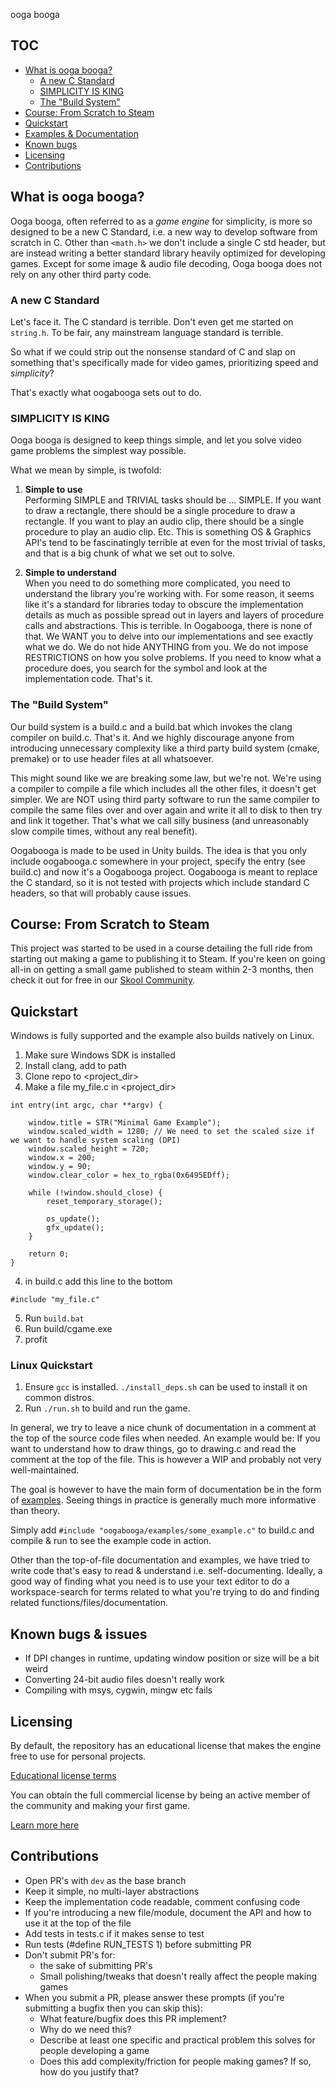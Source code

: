 
ooga booga

## TOC
- [What is ooga booga?](#what-is-ooga-booga)
	- [A new C Standard](#a-new-c-standard)
	- [SIMPLICITY IS KING](#simplicity-is-king)
	- [The "Build System"](#the-build-system)
- [Course: From Scratch to Steam](#course-from-scratch-to-steam)
- [Quickstart](#quickstart)
- [Examples & Documentation](#examples--documentation)
- [Known bugs](#known-bugs)
- [Licensing](#licensing)
- [Contributions](#contributions)

## What is ooga booga?

Ooga booga, often referred to as a *game engine* for simplicity, is more so designed to be a new C Standard, i.e. a new way to develop software from scratch in C. Other than `<math.h>` we don't include a single C std header, but are instead writing a better standard library heavily optimized for developing games. Except for some image & audio file decoding, Ooga booga does not rely on any other third party code.

### A new C Standard

Let's face it. The C standard is terrible. Don't even get me started on `string.h`. To be fair, any mainstream language standard is terrible. 

So what if we could strip out the nonsense standard of C and slap on something that's specifically made for video games, prioritizing speed and *simplicity*?

That's exactly what oogabooga sets out to do.

### SIMPLICITY IS KING

Ooga booga is designed to keep things simple, and let you solve video game problems the simplest way possible.

What we mean by simple, is twofold:

1. <b>Simple to use</b><br>
	Performing SIMPLE and TRIVIAL tasks should be ... SIMPLE. If you want to draw a rectangle, there should be a single procedure to draw a rectangle. If you want to play an audio clip, there should be a single procedure to play an audio clip. Etc. This is something OS & Graphics API's tend to be fascinatingly terrible at even for the most trivial of tasks, and that is a big chunk of what we set out to solve.

2. <b>Simple to understand</b><br>
	When you need to do something more complicated, you need to understand the library you're working with. For some reason, it seems like it's a standard for libraries today to obscure the implementation details as much as possible spread out in layers and layers of procedure calls and abstractions. This is terrible.
	In Oogabooga, there is none of that. We WANT you to delve into our implementations and see exactly what we do. We do not hide ANYTHING from you. We do not impose RESTRICTIONS on how you solve problems. If you need to know what a procedure does, you search for the symbol and look at the implementation code. That's it.

	
### The "Build System"

Our build system is a build.c and a build.bat which invokes the clang compiler on build.c. That's it. And we highly discourage anyone from introducing unnecessary complexity like a third party build system (cmake, premake) or to use header files at all whatsoever.

This might sound like we are breaking some law, but we're not. We're using a compiler to compile a file which includes all the other files, it doesn't get simpler. We are NOT using third party software to run the same compiler to compile the same files over and over again and write it all to disk to then try and link it together. That's what we call silly business (and unreasonably slow compile times, without any real benefit).

Oogabooga is made to be used in Unity builds. The idea is that you only include oogabooga.c somewhere in your project, specify the entry (see build.c) and now it's a Oogabooga project. Oogabooga is meant to replace the C standard, so it is not tested with projects which include standard C headers, so that will probably cause issues.

## Course: From Scratch to Steam

This project was started to be used in a course detailing the full ride from starting out making a game to publishing it to Steam. If you're keen on going all-in on getting a small game published to steam within 2-3 months, then check it out for free in our [Skool Community](https://www.skool.com/game-dev).

## Quickstart
Windows is fully supported and the example also builds natively on Linux.
1. Make sure Windows SDK is installed
2. Install clang, add to path
2. Clone repo to <project_dir>
3. Make a file my_file.c in <project_dir>
```
int entry(int argc, char **argv) {
	
	window.title = STR("Minimal Game Example");
	window.scaled_width = 1280; // We need to set the scaled size if we want to handle system scaling (DPI)
	window.scaled_height = 720; 
	window.x = 200;
	window.y = 90;
	window.clear_color = hex_to_rgba(0x6495EDff);

	while (!window.should_close) {
		reset_temporary_storage();
		
		os_update(); 
		gfx_update();
	}

	return 0;
}
```
4. in build.c add this line to the bottom
```
#include "my_file.c"
```
5. Run `build.bat`
6. Run build/cgame.exe
7. profit

### Linux Quickstart
1. Ensure `gcc` is installed. `./install_deps.sh` can be used to install it on common distros.
2. Run `./run.sh` to build and run the game.

In general, we try to leave a nice chunk of documentation in a comment at the top of the source code files when needed.
An example would be: If you want to understand how to draw things, go to drawing.c and read the comment at the top of the file.
This is however a WIP and probably not very well-maintained.

The goal is however to have the main form of documentation be in the form of [examples](oogabooga/examples). Seeing things in practice is generally much more informative than theory.

Simply add `#include "oogabooga/examples/some_example.c"` to build.c and compile & run to see the example code in action.

Other than the top-of-file documentation and examples, we have tried to write code that's easy to read & understand i.e. self-documenting. Ideally, a good way of finding what you need is to use your text editor to do a workspace-search for terms related to what you're trying to do and finding related functions/files/documentation.

## Known bugs & issues
- If DPI changes in runtime, updating window position or size will be a bit weird
- Converting 24-bit audio files doesn't really work
- Compiling with msys, cygwin, mingw etc fails

## Licensing
By default, the repository has an educational license that makes the engine free to use for personal projects.

[Educational license terms](https://github.com/alpinestudios/oogabooga/blob/master/LICENSE.md)

You can obtain the full commercial license by being an active member of the community and making your first game.

[Learn more here](https://www.skool.com/game-dev)

## Contributions
- Open PR's with `dev` as the base branch
- Keep it simple, no multi-layer abstractions
- Keep the implementation code readable, comment confusing code
- If you're introducing a new file/module, document the API and how to use it at the top of the file
- Add tests in tests.c if it makes sense to test
- Run tests (#define RUN_TESTS 1) before submitting PR
- Don't submit PR's for:
	- the sake of submitting PR's
	- Small polishing/tweaks that doesn't really affect the people making games
- When you submit a PR, please answer these prompts (if you're submitting a bugfix then you can skip this):
	- What feature/bugfix does this PR implement?
	- Why do we need this?
	- Describe at least one specific and practical problem this solves for people developing a game
	- Does this add complexity/friction for people making games? If so, how do you justify that?
